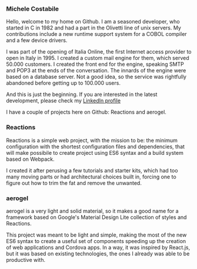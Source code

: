 ### Michele Costabile
Hello, welcome to my home on Github. I am a seasoned developer, who started in C in 1982 and had a part in the Olivetti line of unix servers. My contributions include a new runtime support system for a COBOL compiler and a few device drivers.

I was part of the opening of Italia Online, the first Internet access provider to open in Italy in 1995. I created a custom mail engine for them, which served 50.000 customers. I created the front end for the engine, speaking SMTP and POP3 at the ends of the conversation. The innards of the engine were based on a database server. Not a good idea, so the service was rightfully abandoned before getting up to 100.000 users.

And this is just the beginning. If you are interested in the latest development, please check my [LinkedIn profile](www.linkedin.com/in/cosmicwww.linkedin.com/in/cosmic)

I have a couple of projects here on Github: Reactions and aerogel.

### Reactions
Reactions is a simple web project, with the mission to be: the minimum configuration with the shortest configuration files and dependencies, that will make possibile to create project using ES6 syntax and a build system based on Webpack.

I created it after perusing a few tutorials and starter kits, which had too many moving parts or had architectural choices built in, forcing one to figure out how to trim the fat and remove the unwanted.

### aerogel
aerogel is a very light and solid material, so it makes a good name for a framework based on Google's Material Design Lite collection of styles and Reactions.

This project was meant to be light and simple, making the most of the new ES6 syntax to create a useful set of components speeding up the creation of web applications and Cordova apps. In a way, it was inspired by React.js, but it was based on existing technologies, the ones I already was able to be productive with.
